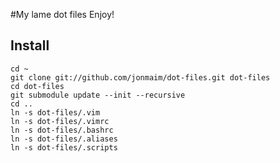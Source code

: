 #My lame dot files
Enjoy!

## Install

    cd ~
    git clone git://github.com/jonmaim/dot-files.git dot-files
    cd dot-files
    git submodule update --init --recursive
    cd ..
    ln -s dot-files/.vim
    ln -s dot-files/.vimrc
    ln -s dot-files/.bashrc
    ln -s dot-files/.aliases
    ln -s dot-files/.scripts